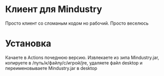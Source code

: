 # Клиент для Mindustry
Просто клиент со сломаным кодом но рабочий. Просто веселюсь
# Установка
Качаете в Actions почеднюю версию. Извлекаете из зипа Mindustry.jar, копируете в /путь/к/файлу/с/игрой/jre, удаляете файл desktop и переименовываете Mindustry.jar в desktop
